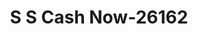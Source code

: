 ---
f_zip-code: 75482
f_state-code: TX
title: S S Cash Now-26162
f_phone: 903-438-0600
f_city-only: Sulphur Springs
f_address: 1402 Mockingbird Ln Ste 4 Sulphur Springs
f_location-unique-id: '26162'
slug: s-s-cash-now-26162
updated-on: '2024-05-30T13:46:58.046Z'
created-on: '2024-05-30T13:36:59.803Z'
published-on: '2024-05-30T13:54:32.469Z'
f_city-state: cms/city/sulphur-springs-tx.md
f_company: cms/company/s-s-cash-now.md
f_state: cms/state/texas.md
layout: '[payday-loan].html'
tags: payday-loan
---